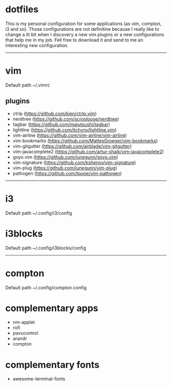 # dotfiles
This is my personal configuration for some applications (as vim, compton, i3
and so). Those configurations are not definitine because I really like to 
change a lit bit when I discovery a new vim plugins or a new configurations that help me in my job. 
Fell free to download it and send to me an interesting new configuration.

---

# vim
Default path ~/.vimrc

## plugins
- ctrlp (https://github.com/kien/ctrlp.vim)
- nerdtree (https://github.com/scrooloose/nerdtree)
- tagbar (https://github.com/majutsushi/tagbar)
- lightline (https://github.com/itchyny/lightline.vim)
- vim-airline (https://github.com/vim-airline/vim-airline)
- vim-bookmarks (https://github.com/MattesGroeger/vim-bookmarks)
- vim-gitgutter (https://github.com/airblade/vim-gitgutter)
- vim-javacomplete2 (https://github.com/artur-shaik/vim-javacomplete2)
- goyo.vim (https://github.com/junegunn/goyo.vim)
- vim-signature (https://github.com/kshenoy/vim-signature)
- vim-plug (https://github.com/junegunn/vim-plug)
- pathogen (https://github.com/tpope/vim-pathogen)

---

# i3
Default path ~/.config/i3/config

# i3blocks
Default path ~/.config/i3blocks/config

---

# compton
Default path ~/.config/compton.config

# complementary apps
- nm-applet
- rofi
- pavucontrol
- arandr
- compton

# complementary fonts
- awesome-terminal-fonts
